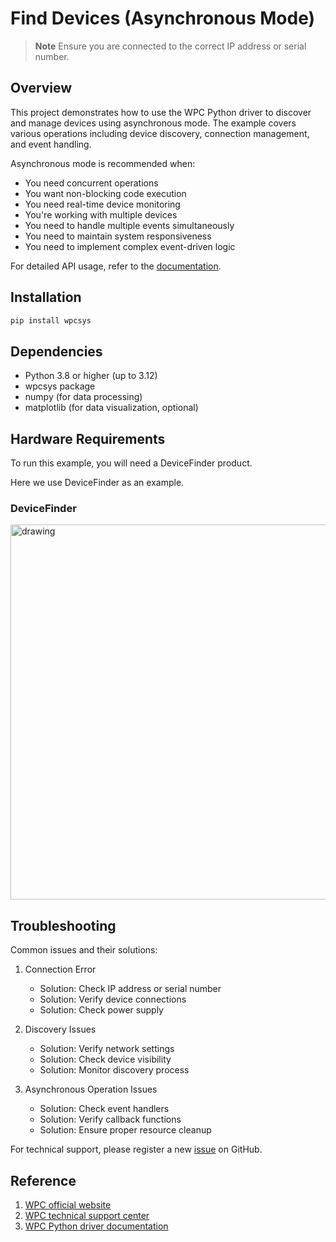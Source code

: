 # Find Devices (Asynchronous Mode)
> **Note**
> Ensure you are connected to the correct IP address or serial number.

## Overview

This project demonstrates how to use the WPC Python driver to discover and manage devices using asynchronous mode.
The example covers various operations including device discovery, connection management, and event handling.

Asynchronous mode is recommended when:
- You need concurrent operations
- You want non-blocking code execution
- You need real-time device monitoring
- You're working with multiple devices
- You need to handle multiple events simultaneously
- You need to maintain system responsiveness
- You need to implement complex event-driven logic

For detailed API usage, refer to the [documentation](https://wpc-systems-ltd.github.io/WPC_Python_driver_release/).

## Installation

```bash
pip install wpcsys
```

## Dependencies

- Python 3.8 or higher (up to 3.12)
- wpcsys package
- numpy (for data processing)
- matplotlib (for data visualization, optional)

## Hardware Requirements

To run this example, you will need a DeviceFinder product.

Here we use DeviceFinder as an example.

### DeviceFinder

<img src="https://github.com/WPC-Systems-Ltd/WPC_Python_driver_release/blob/main/Reference/Pinouts/pinout-DeviceFinder.JPG" alt="drawing" width="600"/>

## Troubleshooting

Common issues and their solutions:

1. Connection Error
   - Solution: Check IP address or serial number
   - Solution: Verify device connections
   - Solution: Check power supply

2. Discovery Issues
   - Solution: Verify network settings
   - Solution: Check device visibility
   - Solution: Monitor discovery process

3. Asynchronous Operation Issues
   - Solution: Check event handlers
   - Solution: Verify callback functions
   - Solution: Ensure proper resource cleanup

For technical support, please register a new [issue](https://github.com/WPC-Systems-Ltd/WPC_Python_driver_release/issues) on GitHub.

## Reference

1. [WPC official website](https://www.wpc.com.tw/)
2. [WPC technical support center](https://wpc.super.site/)
3. [WPC Python driver documentation](https://wpc-systems-ltd.github.io/WPC_Python_driver_release/)